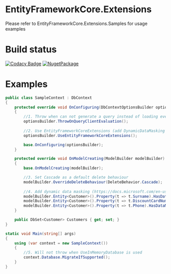 # EntityFrameworkCore.Extensions

Please refer to EntityFrameworkCore.Extensions.Samples for usage examples

# Build status
[![Codacy Badge](https://api.codacy.com/project/badge/Grade/24d129322030411ba52247aa7c9b0bbf)](https://app.codacy.com/app/nikitasavinov/EntityFrameworkCore.Extensions?utm_source=github.com&utm_medium=referral&utm_content=nikitasavinov/EntityFrameworkCore.Extensions&utm_campaign=Badge_Grade_Dashboard)
[![NugetPackage](https://buildstats.info/nuget/EntityFrameworkCore.Extensions)](https://www.nuget.org/packages/EntityFrameworkCore.Extensions)

# Examples

``` csharp
public class SampleContext : DbContext
{
    protected override void OnConfiguring(DbContextOptionsBuilder optionsBuilder)
    {
        //1. Throw when can not generate a query instead of loading everything into memory
        optionsBuilder.ThrowOnQueryClientEvaluation(); 
        
        //2. Use EntityFrameworkCoreExtensions (add DynamicDataMasking support)
        optionsBuilder.UseEntityFrameworkCoreExtensions();

        base.OnConfiguring(optionsBuilder);
    }

    protected override void OnModelCreating(ModelBuilder modelBuilder)
    {
        base.OnModelCreating(modelBuilder);

        //3. Set Cascade as a default delete behaviour
        modelBuilder.OverrideDeleteBehaviour(DeleteBehavior.Cascade); 
        
        //4. Add dynamic data masking (https://docs.microsoft.com/en-us/sql/relational-databases/security/dynamic-data-masking)
        modelBuilder.Entity<Customer>().Property(t => t.Surname).HasDataMask(MaskingFunctions.Default());
        modelBuilder.Entity<Customer>().Property(t => t.DiscountCardNumber).HasDataMask(MaskingFunctions.Random(10, 100));
        modelBuilder.Entity<Customer>().Property(t => t.Phone).HasDataMask(MaskingFunctions.Partial(2, "XX-XX", 1));
    }

    public DbSet<Customer> Customers { get; set; }
}

static void Main(string[] args)
{
    using (var context = new SampleContext())
    {
        //5. Will not throw when UseInMemoryDatabase is used 
        context.Database.MigrateIfSupported();
    }
}
```
